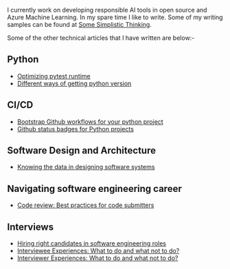 I currently work on developing responsible AI tools in open source and Azure Machine Learning. In my spare time I like to write. Some of my writing samples can be found at [Some Simplistic Thinking](https://somesimplisticthinking.blogspot.com/).

Some of the other technical articles that I have written are below:-

## Python
- [Optimizing pytest runtime](https://ggupta2005.hashnode.dev/optimizing-test-runtime-using-pytest)
- [Different ways of getting python version](https://ggupta2005.hashnode.dev/different-ways-of-getting-local-python-version)

## CI/CD
- [Bootstrap Github workflows for your python project](https://ggupta2005.hashnode.dev/bootstrap-github-workflows-for-your-python-project)
- [Github status badges for Python projects](https://ggupta2005.hashnode.dev/github-status-badges-for-python-projects)

## Software Design and Architecture
- [Knowing the data in designing software systems](https://ggupta2005.hashnode.dev/knowing-the-data-in-designing-software-systems)

## Navigating software engineering career
- [Code review: Best practices for code submitters](https://ggupta2005.hashnode.dev/code-review-best-practices-for-code-submitters)

## Interviews
- [Hiring right candidates in software engineering roles](https://ggupta2005.hashnode.dev/hiring-right-candidates-in-software-engineering-roles)
- [Interviewee Experiences: What to do and what not to do?](https://ggupta2005.hashnode.dev/interviewee-experiences-what-to-do-and-what-not-to-do)
- [Interviewer Experiences: What to do and what not to do?](https://ggupta2005.hashnode.dev/interviewer-experiences-what-to-do-and-what-not-to-do)
